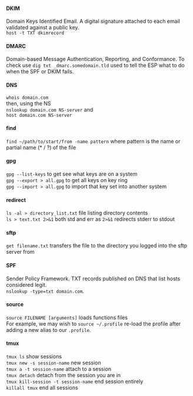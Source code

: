 #### DKIM  

Domain Keys Identified Email. A digital signature attached to each email validated against a public key.  
`host -t TXT dkimrecord`  

#### DMARC  

Domain-based Message Authentication, Reporting, and Conformance. To check use `dig txt _dmarc.somedomain.tld` used to tell the ESP what to do when the SPF or DKIM fails.

#### DNS

`whois domain.com`  
then, using the NS  
`nslookup domain.com NS-server` and  
`host domain.com NS-server`  

#### find
`find ~/path/to/start/from -name pattern` where pattern is the name or partial name (* / ?) of the file

#### gpg  
`gpg --list-keys`  to get see what keys are on a system  
`gpg --export > all.gpg` to get all keys on key ring  
`gpg --import > all.gpg` to import that key set into another system  

#### redirect  
`ls -al > directory_list.txt` file listing directory contents  
`ls > text.txt 2>&1` both std and err as `2>&1` redirects stderr to stdout

#### sftp  

`get filename.txt` transfers the file to the directory you logged into the sftp server from  

#### SPF  

Sender Policy Framework.  TXT records published on DNS that list hosts considered legit.  
`nslookup -type=txt domain.com`.  

#### source  

`source FILENAME [arguments]`  loads functions files  
For example, we may wish to `source ~/.profile`  re-load the profile after adding a new alias to our `.profile`.  

#### tmux  
`tmux ls` show sessions  
`tmux new -s session-name` new session  
`tmux a -t session-name` attach to a session  
`tmux detach`  detach from the session you are in  
`tmux kill-session -t session-name` end session entirely  
`killall tmux` end all sessions  

